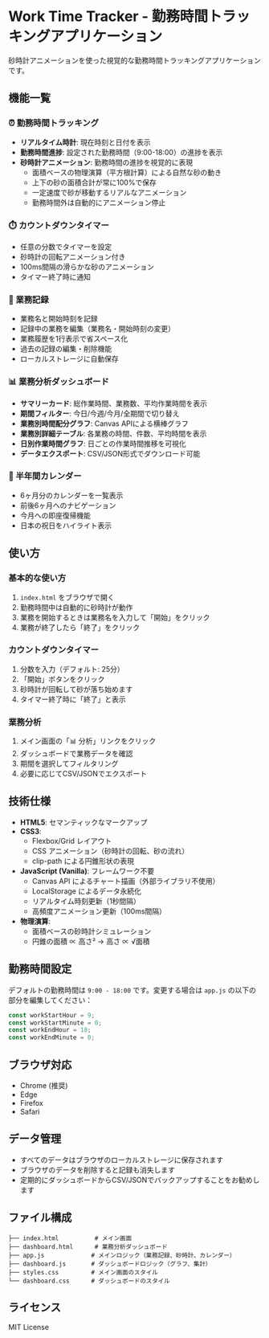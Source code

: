 # Work Time Tracker - 勤務時間トラッキングアプリケーション

砂時計アニメーションを使った視覚的な勤務時間トラッキングアプリケーションです。

## 機能一覧

### ⏰ 勤務時間トラッキング
- **リアルタイム時計**: 現在時刻と日付を表示
- **勤務時間進捗**: 設定された勤務時間（9:00-18:00）の進捗を表示
- **砂時計アニメーション**: 勤務時間の進捗を視覚的に表現
  - 面積ベースの物理演算（平方根計算）による自然な砂の動き
  - 上下の砂の面積合計が常に100%で保存
  - 一定速度で砂が移動するリアルなアニメーション
  - 勤務時間外は自動的にアニメーション停止

### ⏱️ カウントダウンタイマー
- 任意の分数でタイマーを設定
- 砂時計の回転アニメーション付き
- 100ms間隔の滑らかな砂のアニメーション
- タイマー終了時に通知

### 📝 業務記録
- 業務名と開始時刻を記録
- 記録中の業務を編集（業務名・開始時刻の変更）
- 業務履歴を1行表示で省スペース化
- 過去の記録の編集・削除機能
- ローカルストレージに自動保存

### 📊 業務分析ダッシュボード
- **サマリーカード**: 総作業時間、業務数、平均作業時間を表示
- **期間フィルター**: 今日/今週/今月/全期間で切り替え
- **業務別時間配分グラフ**: Canvas APIによる横棒グラフ
- **業務別詳細テーブル**: 各業務の時間、件数、平均時間を表示
- **日別作業時間グラフ**: 日ごとの作業時間推移を可視化
- **データエクスポート**: CSV/JSON形式でダウンロード可能

### 📅 半年間カレンダー
- 6ヶ月分のカレンダーを一覧表示
- 前後6ヶ月へのナビゲーション
- 今月への即座復帰機能
- 日本の祝日をハイライト表示

## 使い方

### 基本的な使い方
1. `index.html` をブラウザで開く
2. 勤務時間中は自動的に砂時計が動作
3. 業務を開始するときは業務名を入力して「開始」をクリック
4. 業務が終了したら「終了」をクリック

### カウントダウンタイマー
1. 分数を入力（デフォルト: 25分）
2. 「開始」ボタンをクリック
3. 砂時計が回転して砂が落ち始めます
4. タイマー終了時に「終了」と表示

### 業務分析
1. メイン画面の「📊 分析」リンクをクリック
2. ダッシュボードで業務データを確認
3. 期間を選択してフィルタリング
4. 必要に応じてCSV/JSONでエクスポート

## 技術仕様

- **HTML5**: セマンティックなマークアップ
- **CSS3**:
  - Flexbox/Grid レイアウト
  - CSS アニメーション（砂時計の回転、砂の流れ）
  - clip-path による円錐形状の表現
- **JavaScript (Vanilla)**: フレームワーク不要
  - Canvas API によるチャート描画（外部ライブラリ不使用）
  - LocalStorage によるデータ永続化
  - リアルタイム時刻更新（1秒間隔）
  - 高頻度アニメーション更新（100ms間隔）
- **物理演算**:
  - 面積ベースの砂時計シミュレーション
  - 円錐の面積 ∝ 高さ² → 高さ ∝ √面積

## 勤務時間設定

デフォルトの勤務時間は `9:00 - 18:00` です。変更する場合は `app.js` の以下の部分を編集してください：

```javascript
const workStartHour = 9;
const workStartMinute = 0;
const workEndHour = 18;
const workEndMinute = 0;
```

## ブラウザ対応

- Chrome (推奨)
- Edge
- Firefox
- Safari

## データ管理

- すべてのデータはブラウザのローカルストレージに保存されます
- ブラウザのデータを削除すると記録も消失します
- 定期的にダッシュボードからCSV/JSONでバックアップすることをお勧めします

## ファイル構成

```
├── index.html          # メイン画面
├── dashboard.html      # 業務分析ダッシュボード
├── app.js             # メインロジック（業務記録、砂時計、カレンダー）
├── dashboard.js       # ダッシュボードロジック（グラフ、集計）
├── styles.css         # メイン画面のスタイル
└── dashboard.css      # ダッシュボードのスタイル
```

## ライセンス

MIT License
